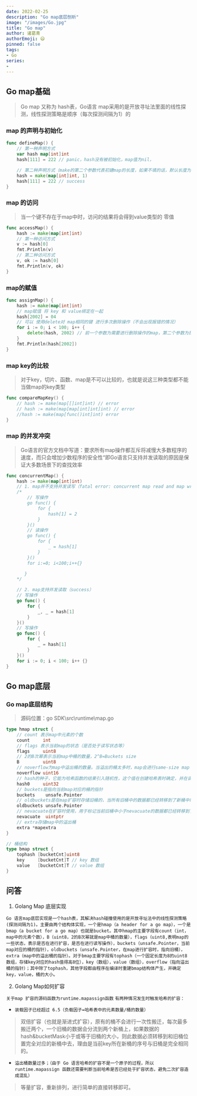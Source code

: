 ```yaml
---
date: 2022-02-25                    
description: "Go map底层刨析"
image: "/images/Go.jpg"
title: "Go map"
author: 诸葛青
authorEmoji: 😃
pinned: false
tags:
- Go
series:
- 
---
```


## Go map基础
> Go map 又称为 hash表，Go语言 map采用的是开放寻址法里面的线性探测，线性探测策略是顺序（每次探测间隔为1）的

### map 的声明与初始化

```Go
func defineMap() {
	// 第一种声明方式
	var hash map[int]int
	hash[111] = 222 // panic，hash没有被初始化，map值为nil，

	// 第二种声明方式（make的第二个参数代表初建map的长度，如果不填的话，默认长度为 0）
	hash = make(map[int]int, 1)
	hash[111] = 222 // success
}
```

### map 的访问
> 当一个键不存在于map中时，访问的结果将会得到value类型的 零值
```Go
func accessMap() {
	hash := make(map[int]int)
	// 第一种访问方式
	v := hash[0]
	fmt.Println(v)
	// 第二种访问方式
	v, ok := hash[0]
	fmt.Println(v, ok)
}
```

### map的赋值
```Go
func assignMap() {
	hash := make(map[int]int)
	// map赋值 将 key 和 value绑定在一起
	hash[2002] = 04
	// 可以 使用delete对 map相同的键 进行多次删除操作（不会出现报错的情况）
	for i := 0; i < 100; i++ {
		delete(hash, 2002) // 前一个参数为需要进行删除操作的map，第二个参数为指定需要删除的key
	}
	fmt.Println(hash[2002])
}
```

### map key的比较
> 对于key，切片、函数、map是不可以比较的，也就是说这三种类型都不能当做map的key类型
```Go
func compareMapKey() {
	// hash := make(map[[]int]int) // error
	// hash := make(map[map[int]int]int) // error
	//hash := make(map[func()int]int) error
}
```

### map 的并发冲突
> Go语言的官方文档中写道：要求所有map操作都互斥将减慢大多数程序的速度，而只会增加少数程序的安全性“即Go语言只支持并发读取的原因是保证大多数场景下的查找效率
```Go
func concurrentMap() {
	hash := make(map[int]int)
	// 1. map并不支持并发读写（fatal error: concurrent map read and map write）
	/*
	   	// 写操作
	   	go func() {
	   		for {
	   			hash[1] = 2
	   		}
	   	}()
	   	// 读操作
	   	go func() {
	   		for {
	   			_ = hash[1]
	   		}
	   	}()
	   	for i:=0; i<100;i++{}

	   }
	*/

	// 2. map支持并发读取（success）
	// 写操作
	go func() {
		for {
			_, _ = hash[1]
		}
	}()
	// 写操作
	go func() {
		for {
			_ = hash[1]
		}
	}()
	for i := 0; i < 100; i++ {}
}
```

## Go map底层

### Go map底层结构
> 源码位置：go SDK\src\runtime\map.go
```Go
type hmap struct {
	// count 表示map中元素的个数
	count 	  int
	// flags 表示当前map的状态（是否处于读写状态等）
	flags     uint8
	// 2的B次幂表示当前map中桶的数量，2^B=Buckets size
	B         uint8
	// noverflow为map中溢出桶的数量。当溢出的桶太多时，map会进行same-size map growth，其实质是避免溢出桶过大导致内存泄露。
	noverflow uint16
	// hash的种子，它能为哈希函数的结果引入随机性，这个值在创建哈希表时确定，并在调用哈希函数时作为参数传入
	hash0     uint32
	// buckets是指向当前map对应的桶的指针
	buckets    unsafe.Pointer
	// oldbuckets是在map扩容时存储旧桶的，当所有旧桶中的数据都已经转移到了新桶中时，则清空
	oldbuckets unsafe.Pointer
	// nevacuate在扩容时使用，用于标记当前旧桶中小于nevacuate的数据都已经转移到了新桶中
	nevacuate  uintptr
	// extra存储map中的溢出桶
	extra *mapextra
}

// 桶结构
type bmap struct {
	tophash [bucketCnt]uint8
	key     [bucketCnt]T // key 数组
	value   [bucketCnt]T // value 数组
}
```



## 问答

1. Golang Map 底层实现

`Go 语言map底层实现是一个hash表，其解决hash碰撞使用的是开放寻址法中的线性探测策略(探测间隔为1)。主要由两个结构体实现，一个是hmap（a header for a go map），一个是bmap（a bucket for a go map）也就是bucket。其中hmap的主要字段有count（int，map中的元素个数），B（uint8，2的B次幂就是map中桶的数量），flags（uint8,表明map的一些状态，表示是否在进行扩容，是否在进行读写操作），buckets（unsafe.Pointer，当前map对应的桶的指针），oldbuckets（unsafe.Pointer，在map进行扩容时，指向旧桶），extra（map中的溢出桶的指针）。对于bmap主要字段有tophash（一个固定长度为8的uint8数组，存储key对应的hash值得高8位），key（数组），value（数组），overflow（指向溢出桶的指针）；其中除了tophash，其他字段都由程序在编译时重建bmap结构体产生，并确定key，value，桶的大小。`

2. Golang Map如何扩容

`关于map 扩容的源码函数为runtime.mapassign函数`
`有两种情况发生时触发哈希的扩容：`
* `装载因子已经超过 6.5（负载因子=哈希表中的元素数量/桶的数量）`
> 双倍扩容（也就是渐进式扩容），原有的桶不会进行一次性搬迁，每次最多搬迁两个，一个旧桶的数据会分流到两个新桶上，如果数据的hash&bucketMask小于或等于旧桶的大小，则此数据必须转移到和旧桶位置完全对应的新桶中去，理由是当前key所在新桶的序号与旧桶是完全相同的。


* `溢出桶数量过多；（由于 Go 语言哈希的扩容不是一个原子的过程，所以 runtime.mapassign 函数还需要判断当前哈希是否已经处于扩容状态，避免二次扩容造成混乱）`
> 等量扩容，重新排列，进行简单的直接转移即可。

